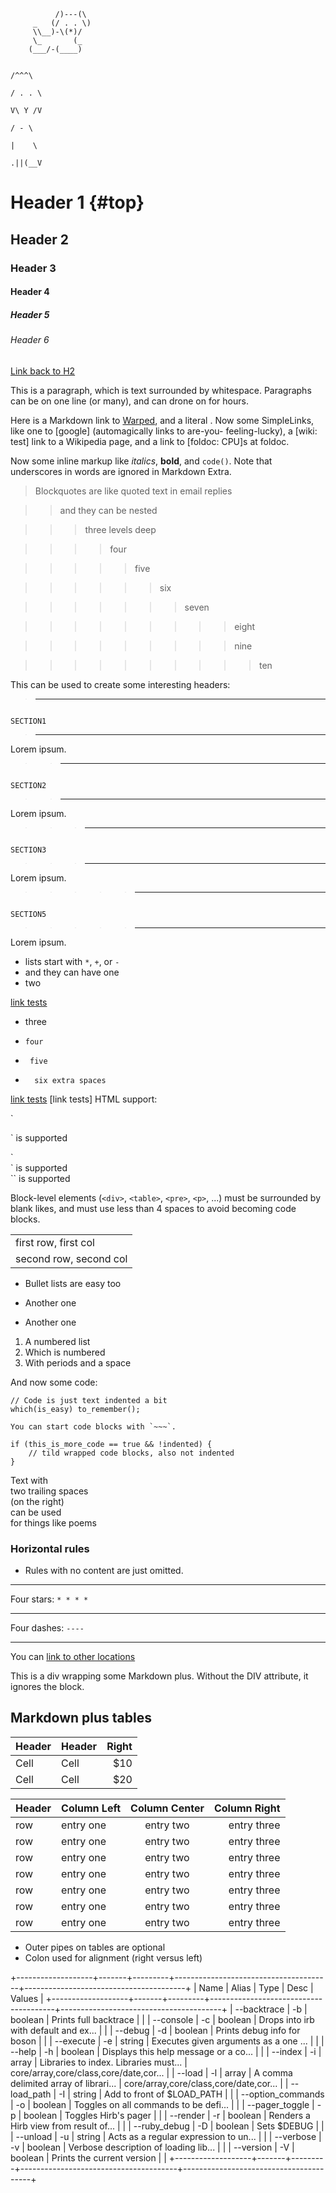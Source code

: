 ````
          /)---(\ 
     _   (/ . . \)
     \\__)-\(*)/  
     \_       (_                    
    (___/-(____)                  
````

                                                                                                                  /^^^\
                                                                                                                 / . . \ 
                                                                                                                 V\ Y /V
                                                                                                                  / - \
                                                                                                                  |    \
                                                                                                                 .||(__V

# Header 1 {#top}
## Header 2 ##
### Header 3 ###
#### Header 4 ####
##### Header 5 #####
###### Header 6 ######

[Link back to H2](#id-goes-here)

This is a paragraph, which is text surrounded by whitespace. Paragraphs can be on one 
line (or many), and can drone on for hours.  

Here is a Markdown link to [Warped](http://warpedvisions.org), and a literal . 
Now some SimpleLinks, like one to [google] (automagically links to are-you-
feeling-lucky), a [wiki: test] link to a Wikipedia page, and a link to 
[foldoc: CPU]s at foldoc.  

Now some inline markup like _italics_,  **bold**, and `code()`. Note that underscores in 
words are ignored in Markdown Extra.


> Blockquotes are like quoted text in email replies

> > and they can be nested

> > > three levels deep

> > > > four

> > > > > five

> > > > > > six

> > > > > > > seven

> > > > > > > > > eight

> > > > > > > > > nine

> > > > > > > > > > ten

This can be used to create some interesting headers:

> ------------------------------------------------------------------------------------------------------------------------
                                                                                                                  SECTION1
> ------------------------------------------------------------------------------------------------------------------------

Lorem ipsum.

> > ----------------------------------------------------------------------------------------------------------------------
                                                                                                                 SECTION2
> > ----------------------------------------------------------------------------------------------------------------------
 

Lorem ipsum.

> > > --------------------------------------------------------------------------------------------------------------------
                                                                                                                 SECTION3
> > > --------------------------------------------------------------------------------------------------------------------

Lorem ipsum.

> > > > > ----------------------------------------------------------------------------------------------------------------
                                                                                                                 SECTION5
> > > > > ----------------------------------------------------------------------------------------------------------------

   
Lorem ipsum.


* lists start with `*`, `+`, or `-`
*  and they can have one
*   two

[link tests]()


*    three
*     four
*      five
*       six extra spaces

[link tests]() 
[link tests]
HTML support:

   <p> `<p>` is supported </p>
   <div> `<div>` is supported </div>
   <span> `<span>` is supported </span>


Block-level elements (`<div>`, `<table>`, `<pre>`, `<p>`, ...) must be surrounded by blank likes,
and must use less than 4 spaces to avoid becoming code blocks.

<table>
   <tr><td>first row, first col</td></tr>
   <tr><td>second row, second col</td></tr>
</table>

* Bullet lists are easy too
- Another one
+ Another one

1. A numbered list
2. Which is numbered
3. With periods and a space

And now some code:

    // Code is just text indented a bit
    which(is_easy) to_remember();

~~~
You can start code blocks with `~~~`.

if (this_is_more_code == true && !indented) {
    // tild wrapped code blocks, also not indented
}

~~~


Text with  
two trailing spaces  
(on the right)  
can be used  
for things like poems  

### Horizontal rules

+ Rules with no content are just omitted.

* * * *
Four stars: `* * * *`

----
Four dashes: `----`


--------------------------

You can [link to other locations](http://)

<div class="custom-class" markdown="1">
This is a div wrapping some Markdown plus.  Without the DIV attribute, it ignores the 
block. 
</div>

## Markdown plus tables ##

| Header | Header | Right  |
| ------ | ------ | -----: |
|  Cell  |  Cell  |   $10  |
|  Cell  |  Cell  |   $20  |


**Header**     | Column Left   | Column Center    | Column Right
-------------- | :-----------  | :------------:   | ------------:
row            | entry one     | entry two        | entry three
row            | entry one     | entry two        | entry three
row            | entry one     | entry two        | entry three
row            | entry one     | entry two        | entry three
row            | entry one     | entry two        | entry three
row            | entry one     | entry two        | entry three
row            | entry one     | entry two        | entry three

* Outer pipes on tables are optional
* Colon used for alignment (right versus left)


+-------------------+-------+---------+---------------------------------------+----------------------------------------+
| Name              | Alias | Type    | Desc                                  | Values                                 |
+-------------------+-------+---------+---------------------------------------+----------------------------------------+
| --backtrace       | -b    | boolean | Prints full backtrace                 |                                        |
| --console         | -c    | boolean | Drops into irb with default and ex... |                                        |
| --debug           | -d    | boolean | Prints debug info for boson           |                                        |
| --execute         | -e    | string  | Executes given arguments as a one ... |                                        |
| --help            | -h    | boolean | Displays this help message or a co... |                                        |
| --index           | -i    | array   | Libraries to index. Libraries must... | core/array,core/class,core/date,cor... |
| --load            | -l    | array   | A comma delimited array of librari... | core/array,core/class,core/date,cor... |
| --load_path       | -I    | string  | Add to front of $LOAD_PATH            |                                        |
| --option_commands | -o    | boolean | Toggles on all commands to be defi... |                                        |
| --pager_toggle    | -p    | boolean | Toggles Hirb's pager                  |                                        |
| --render          | -r    | boolean | Renders a Hirb view from result of... |                                        |
| --ruby_debug      | -D    | boolean | Sets $DEBUG                           |                                        |
| --unload          | -u    | string  | Acts as a regular expression to un... |                                        |
| --verbose         | -v    | boolean | Verbose description of loading lib... |                                        |
| --version         | -V    | boolean | Prints the current version            |                                        |
+-------------------+-------+---------+---------------------------------------+----------------------------------------+

